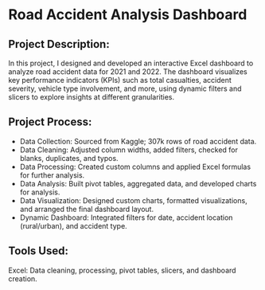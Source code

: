 # Road Accident Analysis Dashboard

## Project Description:
In this project, I designed and developed an interactive Excel dashboard to analyze road accident data for 2021 and 2022. The dashboard visualizes key performance indicators (KPIs) such as total casualties, accident severity, vehicle type involvement, and more, using dynamic filters and slicers to explore insights at different granularities.

## Project Process:

- Data Collection: Sourced from Kaggle; 307k rows of road accident data.
- Data Cleaning: Adjusted column widths, added filters, checked for blanks, duplicates, and typos.
- Data Processing: Created custom columns and applied Excel formulas for further analysis.
- Data Analysis: Built pivot tables, aggregated data, and developed charts for analysis.
- Data Visualization: Designed custom charts, formatted visualizations, and arranged the final dashboard layout.
- Dynamic Dashboard: Integrated filters for date, accident location (rural/urban), and accident type.

## Tools Used:

Excel: Data cleaning, processing, pivot tables, slicers, and dashboard creation.
